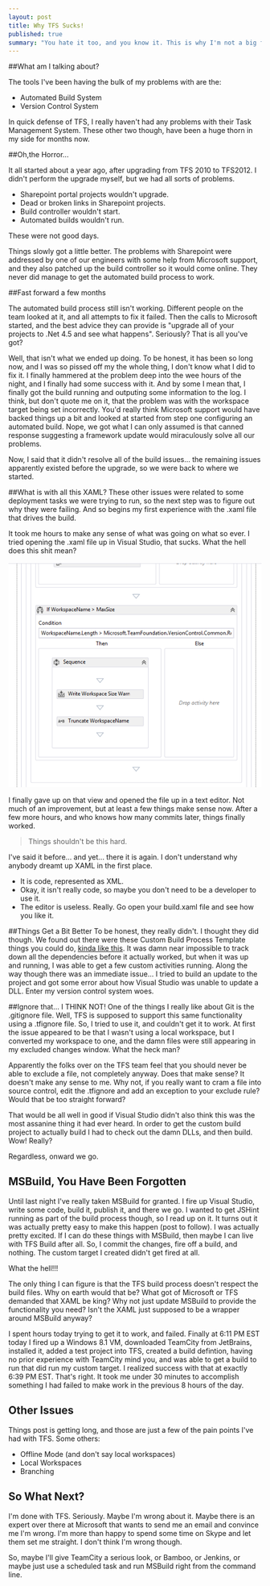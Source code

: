 ```yaml
---
layout: post
title: Why TFS Sucks!
published: true
summary: "You hate it too, and you know it. This is why I'm not a big fan of TFS and related tools these days."
---
```


##What am I talking about?

The tools I've been having the bulk of my problems with are the:
- Automated Build System
- Version Control System

In quick defense of TFS, I really haven't had any problems with their Task Management System. These other two though, have been a huge thorn in my side for months now.

##Oh,the Horror...

It all started about a year ago, after upgrading from TFS 2010 to TFS2012. I didn't perform the upgrade myself, but we had all sorts of problems.
- Sharepoint portal projects wouldn't upgrade.
- Dead or broken links in Sharepoint projects.
- Build controller wouldn't start.
- Automated builds wouldn't run.

These were not good days.

Things slowly got a little better. The problems with Sharepoint were addressed by one of our engineers with some help from Microsoft support, and they also patched up the build controller so it would come online. They never did manage to get the automated build process to work. 

##Fast forward a few months

The automated build process still isn't working. Different people on the team looked at it, and all attempts to fix it failed. Then the calls to Microsoft started, and the best advice they can provide is "upgrade all of your projects to .Net 4.5 and see what happens". Seriously? That is all you've got? 

Well, that isn't what we ended up doing. To be honest, it has been so long now, and I was so pissed off my the whole thing, I don't know what I did to fix it. I finally hammered at the problem deep into the wee hours of the night, and I finally had some success with it. And by some I mean that, I finally got the build running and outputing some information to the log. I think, but don't quote me on it, that the problem was with the workspace target being set incorrectly. You'd really think Microsoft support would have backed things up a bit and looked at started from step one configuring an automated build. Nope, we got what I can only assumed is that canned response suggesting a framework update would miraculously solve all our problems.

Now, I said that it didn't resolve all of the build issues... the remaining issues apparently existed before the upgrade, so we were back to where we started.

##What is with all this XAML?
These other issues were related to some deployment tasks we were trying to run, so the next step was to figure out why they were failing. And so begins my first experience with the .xaml file that drives the build.

It took me hours to make any sense of what was going on what so ever. I tried opening the .xaml file up in Visual Studio, that sucks. What the hell does this shit mean?

![XAML Editor](/assets/images/posts/tfs-sucks.PNG)

I finally gave up on that view and opened the file up in a text editor. Not much of an improvement, but at least a few things make sense now. After a few more hours, and who knows how many commits later, things finally worked. 

> Things shouldn't be this hard.

I've said it before... and yet... there it is again. I don't understand why anybody dreamt up XAML in the first place. 

- It is code, represented as XML.
- Okay, it isn't really code, so maybe you don't need to be a developer to use it.
- The editor is useless. Really. Go open your build.xaml file and see how you like it.

##Things Get a Bit Better
To be honest, they really didn't. I thought they did though. We found out there were these Custom Build Process Template things you could do, [kinda like this](http://msdn.microsoft.com/en-us/library/dd647551.aspx). It was damn near impossible to track down all the dependencies before it actually worked, but when it was up and running, I was able to get a few custom activities running. Along the way though there was an immediate issue... I tried to build an update to the project and got some error about how Visual Studio was unable to update a DLL. Enter my version control system woes.

##Ignore that... I THINK NOT!
One of the things I really like about Git is the .gitignore file. Well, TFS is supposed to support this same functionality using a .tfignore file. So, I tried to use it, and couldn't get it to work. At first the issue appeared to be that I wasn't using a local workspace, but I converted my workspace to one, and the damn files were still appearing in my excluded changes window. What the heck man?

Apparently the folks over on the TFS team feel that you should never be able to exclude a file, not completely anyway. Does that make sense? It doesn't make any sense to me. Why not, if you really want to cram a file into source control, edit the .tfignore and add an exception to your exclude rule? Would that be too straight forward? 

That would be all well in good if Visual Studio didn't also think this was the most assanine thing it had ever heard. In order to get the custom build project to actually build I had to check out the damn DLLs, and then build. Wow! Really?

Regardless, onward we go. 

## MSBuild, You Have Been Forgotten
Until last night I've really taken MSBuild for granted. I fire up Visual Studio, write some code, build it, publish it, and there we go. I wanted to get JSHint running as part of the build process though, so I read up on it. It turns out it was actually pretty easy to make this happen (post to follow). I was actually pretty excited. If I can do these things with MSBuild, then maybe I can live with TFS Build after all. So, I commit the changes, fire off a build, and nothing. The custom target I created didn't get fired at all.

What the hell!!!

The only thing I can figure is that the TFS build process doesn't respect the build files. Why on earth would that be? What got of Microsoft or TFS demanded that XAML be king? Why not just update MSBuild to provide the functionality you need? Isn't the XAML just supposed to be a wrapper around MSBuild anyway?

I spent hours today trying to get it to work, and failed. Finally at 6:11 PM EST today I fired up a Windows 8.1 VM, downloaded TeamCity from JetBrains, installed it, added a test project into TFS, created a build defintion, having no prior experience with TeamCity mind you, and was able to get a build to run that did run my custom target. I realized success with that at exactly 6:39 PM EST. That's right. It took me under 30 minutes to accomplish something I had failed to make work in the previous 8 hours of the day. 

## Other Issues
Things post is getting long, and those are just a few of the pain points I've had with TFS. Some others:

- Offline Mode (and don't say local workspaces)
- Local Workspaces
- Branching

## So What Next?
I'm done with TFS. Seriously. Maybe I'm wrong about it. Maybe there is an expert over there at Microsoft that wants to send me an email and convince me I'm wrong. I'm more than happy to spend some time on Skype and let them set me straight. I don't think I'm wrong though. 

So, maybe I'll give TeamCity a serious look, or Bamboo, or Jenkins, or maybe just use a scheduled task and run MSBuild right from the command line. 